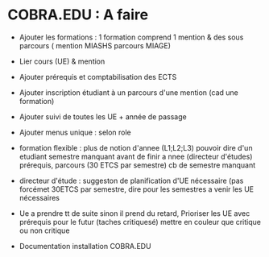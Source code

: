 
# COBRA.EDU : A faire 


- Ajouter les formations : 1 formation comprend 1 mention & des sous parcours ( mention MIASHS parcours MIAGE) 

- Lier cours (UE) & mention

- Ajouter prérequis et comptabilisation des ECTS

- Ajouter inscription étudiant à un parcours d'une mention (cad une formation) 

- Ajouter suivi de toutes les UE + année de passage

- Ajouter menus unique : selon role



- formation flexible : plus de notion d'annee (L1;L2;L3) 
pouvoir dire d'un etudiant semestre manquant avant de
finir a	nnee (directeur d'études) prérequis, parcours
  (30 ETCS par semestre) 
cb de semestre manquant

- directeur d'étude : suggeston de planification 
d'UE nécessaire (pas forcémet 30ETCS par semestre,
dire pour les semestres a venir les UE nécessaires

- Ue a prendre tt de suite sinon il prend du retard, 
Prioriser les UE avec prérequis pour le futur 
(taches critiquesé) mettre en couleur 
que critique ou non critique  

- Documentation installation COBRA.EDU
